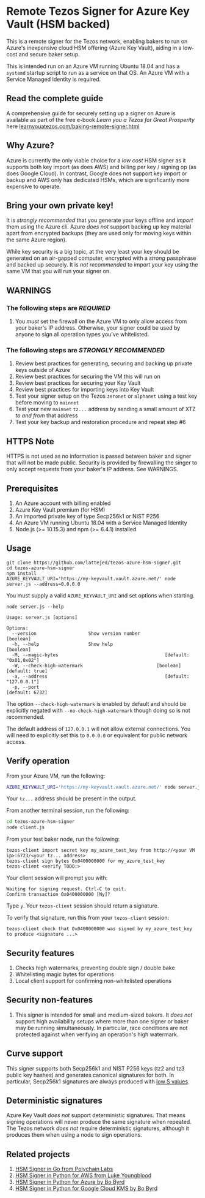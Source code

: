 # Remote Tezos Signer for Azure Key Vault (HSM backed)

This is a remote signer for the Tezos network, enabling bakers to run on Azure's inexpensive cloud HSM offering (Azure Key Vault), aiding in a low-cost and secure baker setup.

This is intended run on an Azure VM running Ubuntu 18.04 and has a `systemd` startup script to run as a service on that OS. An Azure VM with a Service Managed Identity is required.

## Read the complete guide

A comprehensive guide for securely setting up a signer on Azure is available as part of the free e-book *Learn you a Tezos for Great Prosperity* here [learnyouatezos.com/baking-remote-signer.html](http://learnyouatezos.com/baking-remote-signer.html)

## Why Azure?

Azure is currently the only viable choice for a *low cost* HSM signer as it supports both key import (as does AWS) and billing per key / signing op (as does Google Cloud). In contrast, Google does not support key import or backup and AWS only has dedicated HSMs, which are significantly more expensive to operate.

## Bring your own private key!

It is *strongly recommended* that you generate your keys offline and *import* them using the Azure cli. Azure *does not* support backing up key material apart from encrypted backups (they are used only for moving keys within the same Azure region).

While key security is a big topic, at the very least your key should be generated on an air-gapped computer, encrypted with a *strong* passphrase and backed up securely. It is *not recommended* to import your key using the same VM that you will run your signer on.

## WARNINGS

### The following steps are *REQUIRED*

1. You *must* set the firewall on the Azure VM to only allow access from your baker's IP address. Otherwise, your signer could be used by anyone to sign all operation types you've whitelisted.

### The following steps are *STRONGLY RECOMMENDED*

1. Review best practices for generating, securing and backing up private keys outside of Azure
2. Review best practices for securing the VM this will run on
3. Review best practices for securing your Key Vault
4. Review best practices for importing keys into Key Vault
5. Test your signer setup on the Tezos `zeronet` or `alphanet` using a test key before moving to `mainnet`
6. Test your new `mainnet` `tz...` address by sending a small amount of XTZ *to and from* that address
7. Test your key backup and restoration procedure and repeat step \#6

## HTTPS Note

HTTPS is not used as no information is passed between baker and signer that will not be made public. Security is provided by firewalling the singer to only accept requests from your baker's IP address. See WARNINGS.

## Prerequisites

1. An Azure account with billing enabled
2. Azure Key Vault premium (for HSM)
3. An imported private key of type Secp256k1 or NIST P256
4. An Azure VM running Ubuntu 18.04 with a Service Managed Identity
5. Node.js (>= 10.15.3) and npm (>= 6.4.1) installed

## Usage

```
git clone https://github.com/lattejed/tezos-azure-hsm-signer.git
cd tezos-azure-hsm-signer
npm install
AZURE_KEYVAULT_URI='https://my-keyvault.vault.azure.net/' node server.js --address=0.0.0.0
```

You must supply a valid `AZURE_KEYVAULT_URI` and set options when starting.

```
node server.js --help
```

```
Usage: server.js [options]

Options:
  --version                   Show version number                      [boolean]
  -h, --help                  Show help                                [boolean]
  -M, --magic-bytes                                       [default: "0x01,0x02"]
  -W, --check-high-watermark                           [boolean] [default: true]
  -a, --address                                           [default: "127.0.0.1"]
  -p, --port                                                     [default: 6732]
```

The option `--check-high-watermark` is enabled by default and should be explicitly negated with `--no-check-high-watermark` though doing so is not recommended.

The default address of `127.0.0.1` will not allow external connections. You will need to explicitly set this to `0.0.0.0` or equivalent for public network access.

## Verify operation

From your Azure VM, run the following:

```bash
AZURE_KEYVAULT_URI='https://my-keyvault.vault.azure.net/' node server.js --address=0.0.0.0
```

Your `tz...` address should be present in the output.

From another terminal session, run the following:

```bash
cd tezos-azure-hsm-signer
node client.js
```

From your test baker node, run the following:

```plaintext
tezos-client import secret key my_azure_test_key from http://<your VM ip>:6723/<your tz... address>
tezos-client sign bytes 0x0400000000 for my_azure_test_key
tezos-client <verify TODO:>
```

Your client session will prompt you with:

```plaintext
Waiting for signing request. Ctrl-C to quit.
Confirm transaction 0x0400000000 [Ny]?
```

Type `y`. Your `tezos-client` session should return a signature.

To verify that signature, run this from your `tezos-client` session:

```plaintext
tezos-client check that 0x0400000000 was signed by my_azure_test_key to produce <signature ...>
```

## Security features

1. Checks high watermarks, preventing double sign / double bake
2. Whitelisting magic bytes for operations
3. Local client support for confirming non-whitelisted operations

## Security non-features

1. This signer is intended for small and medium-sized bakers. It *does not* support high availability setups where more than one signer or baker may be running simultaneously. In particular, race conditions are not protected against when verifying an operation's high watermark.

## Curve support

This signer supports both Secp256k1 and NIST P256 keys (tz2 and tz3 public key hashes) and generates canonical signatures for both. In particular, Secp256k1 signatures are always produced with [low S values](https://github.com/bitcoin/bips/blob/master/bip-0062.mediawiki#Low_S_values_in_signatures).

## Deterministic signatures

Azure Key Vault *does not* support deterministic signatures. That means signing operations will never produce the same signature when repeated. The Tezos network *does not* require deterministic signatures, although it produces them when using a node to sign operations.

## Related projects

1. [HSM Signer in Go from Polychain Labs](https://gitlab.com/polychainlabs/tezos-hsm-signer)
2. [HSM Signer in Python for AWS from Luke Youngblood](https://github.com/tacoinfra/remote-signer)
3. [HSM Signer in Python for Azure by Bo Byrd](https://github.com/tezzigator/azure-tezos-signer)
4. [HSM Signer in Python for Google Cloud KMS by Bo Byrd](https://github.com/tezzigator/remote-signer)

